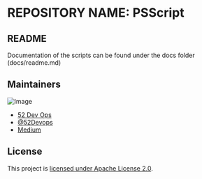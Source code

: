 # REPOSITORY NAME: PSScript
## README

Documentation of the scripts can be found under the docs folder (docs/readme.md)
## Maintainers
![Image](https://pbs.twimg.com/profile_images/850313274465947648/Eg6xmQWH_400x400.jpg)
- [52 Dev Ops](https://github.com/52-devops) 
- [@52Devops](http://twitter.com/52Devops)
- [Medium](https://medium.com/@52devops) 

## License

This project is [licensed under Apache License 2.0](LICENSE).